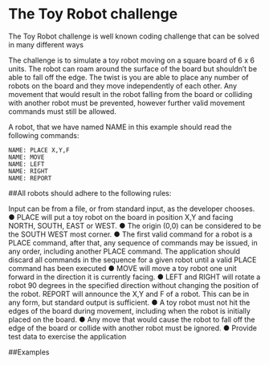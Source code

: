 # The Toy Robot challenge

The Toy Robot challenge is well known coding challenge that can be solved in many different ways

The challenge is to simulate a toy robot moving on a square board of 6 x 6 units. The robot can roam
around the surface of the board but shouldn’t be able to fall off the edge. The twist is you are able to place
any number of robots on the board and they move independently of each other. Any movement that would
result in the robot falling from the board or colliding with another robot must be prevented, however further
valid movement commands must still be allowed.

A robot, that we have named NAME in this example should read the following commands:

```
NAME: PLACE X,Y,F
NAME: MOVE
NAME: LEFT
NAME: RIGHT
NAME: REPORT
```

##All robots should adhere to the following rules:

Input can be from a file, or from standard input, as the developer chooses.
● PLACE will put a toy robot on the board in position X,Y and facing NORTH, SOUTH, EAST or
WEST.
● The origin (0,0) can be considered to be the SOUTH WEST most corner.
● The first valid command for a robot is a PLACE command, after that, any sequence of commands
may be issued, in any order, including another PLACE command. The application should discard all
commands in the sequence for a given robot until a valid PLACE command has been executed
● MOVE will move a toy robot one unit forward in the direction it is currently facing.
● LEFT and RIGHT will rotate a robot 90 degrees in the specified direction without changing the
position of the robot. REPORT will announce the X,Y and F of a robot. This can be in any form, but
standard output is sufficient.
● A toy robot must not hit the edges of the board during movement, including when the robot is initially
placed on the board.
● Any move that would cause the robot to fall off the edge of the board or collide with another robot
must be ignored.
● Provide test data to exercise the application

##Examples
